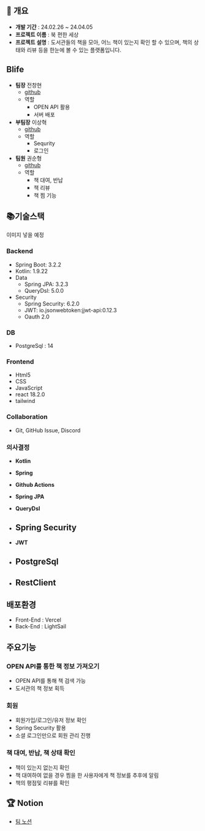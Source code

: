 ## 📑 개요


- **개발 기간** : 24.02.26 ~ 24.04.05
- **프로젝트 이름** : 북 편한 세상
- **프로젝트 설명** : 도서관들의 책을 모아, 어느 책이 있는지 확인 할 수 있으며, 책의 상태와 리뷰 등을 한눈에 볼 수 있는 플랫폼입니다. 


## Blife

- <strong>팀장</strong> 전창현
    - [github](https://github.com/MyohanMyolang)
    - 역할
      - OPEN API 활용
      - 서버 배포
- <strong>부팀장</strong> 이상혁
    - [github](https://github.com/sanghyuklee1998)
    - 역할
        - Sequrity
        - 로그인
- <strong>팀원</strong> 권순형
    - [github](https://github.com/modern1s)
    - 역할
        - 책 대여, 반납
        - 책 리뷰 
        - 책 찜 기능


## **📚기술스택**
<div>
  이미지 넣을 예정
</div>

### **Backend**

- Spring Boot: 3.2.2
- Kotlin: 1.9.22
- Data
    - Spring JPA: 3.2.3
    - QueryDsl: 5.0.0
- Security
    - Spring Security: 6.2.0
    - JWT: io.jsonwebtoken:jjwt-api:0.12.3
    - Oauth 2.0
### **DB**
- PostgreSql : 14

### **Frontend**
- Html5
- CSS
- JavaScript
- react 18.2.0
- tailwind

### **Collaboration**

- Git, GitHub Issue, Discord

### **의사결정**

- **Kotlin**

- **Spring**

- **Github Actions**
    
- **Spring JPA**
    
- **QueryDsl**

- **Spring Security**
  - 

- **JWT**

- **PostgreSql**
  - 

- **RestClient**
    - 

## **배포환경**
- Front-End : Vercel
- Back-End : LightSail


## 주요기능

### OPEN API를 통한 책 정보 가져오기
- OPEN API를 통해 책 검색 가능
- 도서관의 책 정보 획득

### 회원
- 회원가입/로그인/유저 정보 확인
- Spring Security 활용
- 소셜 로그인만으로 회원 관리 진행

### 책 대여, 반납, 책 상태 확인
- 책이 있는지 없는지 확인
- 책 대여하여 없을 경우 찜을 한 사용자에게 책 정보를 추후에 알림
- 책의 평점및 리뷰를 확인

## 🏆 Notion

- [팀 노션](https://www.notion.so/BLife-44624db8f22d448aa6c9b59b793bd7ae)
